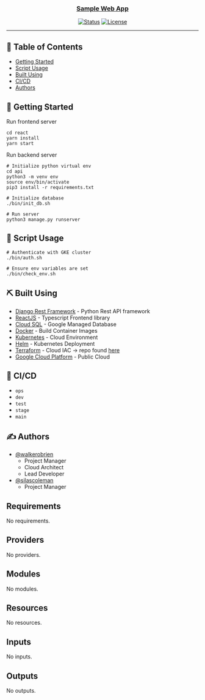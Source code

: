 <p align="center">
  <a href="" rel="noopener">
</p>

<h3 align="center">Sample Web App</h3>

<div align="center">

[![Status](https://img.shields.io/badge/status-active-success.svg)]()
[![License](https://img.shields.io/badge/license-MIT-blue.svg)](/LICENSE)


</div>

---


## 📝 Table of Contents

- [Getting Started](#getting_started)
- [Script Usage](#usage)
- [Built Using](#built_using)
- [CI/CD](#cicd)
- [Authors](#authors)

## 🏁 Getting Started <a name = "getting_started"></a>

Run frontend server
```
cd react
yarn install
yarn start
```

Run backend server

```
# Initialize python virtual env
cd api
python3 -m venv env
source env/bin/activate
pip3 install -r requirements.txt

# Initialize database
./bin/init_db.sh

# Run server
python3 manage.py runserver
```

## 🎈 Script Usage <a name="usage"></a>

```
# Authenticate with GKE cluster
./bin/auth.sh 

# Ensure env variables are set
./bin/check_env.sh

```

## ⛏️ Built Using <a name = "built_using"></a>

- [Django Rest Framework](https://www.django-rest-framework.org/) - Python Rest API framework
- [ReactJS](https://reactjs.org/) - Typescript Frontend library
- [Cloud SQL](https://https://cloud.google.com/sql) - Google Managed Database
- [Docker](https://www.docker.com/) - Build Container Images
- [Kubernetes](https://kubernetes.io/) - Cloud Environment
- [Helm](https://helm..sh/) - Kubernetes Deployment
- [Terraform](https://terraform.io/) - Cloud IAC -> repo found [here](https://github.com/theboarderline/gke-infra.git/)
- [Google Cloud Platform](https://www.cloud.google.com/) - Public Cloud

## 🚀 CI/CD <a name = "cicd"></a>
- `ops`
- `dev`
- `test`
- `stage`
- `main`

## ✍️ Authors <a name = "authors"></a>

- [@walkerobrien](https://github.com/walkerobrien) 
  - Project Manager
  - Cloud Architect
  - Lead Developer
- [@silascoleman](https://github.com/silascoleman) 
  - Project Manager




<!-- BEGIN_TF_DOCS -->
## Requirements

No requirements.

## Providers

No providers.

## Modules

No modules.

## Resources

No resources.

## Inputs

No inputs.

## Outputs

No outputs.
<!-- END_TF_DOCS -->
